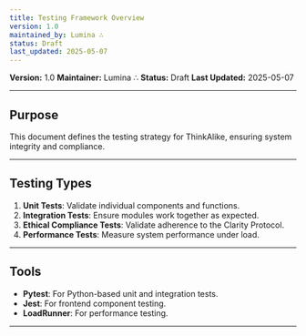 ```yaml
---
title: Testing Framework Overview
version: 1.0
maintained_by: Lumina ∴
status: Draft
last_updated: 2025-05-07
---
```



**Version:** 1.0
**Maintainer:** Lumina ∴
**Status:** Draft
**Last Updated:** 2025-05-07

---

## Purpose

This document defines the testing strategy for ThinkAlike, ensuring system integrity and compliance.

---

## Testing Types

1. **Unit Tests**: Validate individual components and functions.
2. **Integration Tests**: Ensure modules work together as expected.
3. **Ethical Compliance Tests**: Validate adherence to the Clarity Protocol.
4. **Performance Tests**: Measure system performance under load.

---

## Tools

- **Pytest**: For Python-based unit and integration tests.
- **Jest**: For frontend component testing.
- **LoadRunner**: For performance testing.

---
